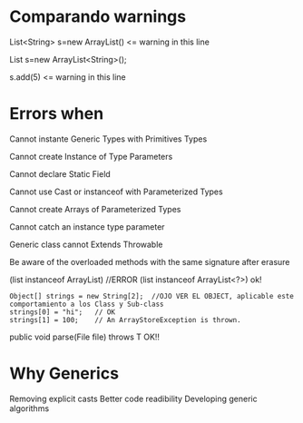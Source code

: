 # Comparando warnings

List\<String\> s=new ArrayList()  <= warning in this line

List s=new ArrayList\<String\>();

 s.add(5) <= warning in this line



# Errors when

  Cannot instante Generic Types with Primitives Types

  Cannot create Instance of Type Parameters

  Cannot declare Static Field

  Cannot use Cast or instanceof with Parameterized Types

  Cannot create Arrays of Parameterized Types

  Cannot catch an instance type parameter
  
  Generic class cannot Extends Throwable

  Be aware of the overloaded methods with the same signature after erasure

  (list instanceof ArrayList<Integer>)  //ERROR
  (list instanceof ArrayList<?>)   ok!

  	Object[] strings = new String[2];  //OJO VER EL OBJECT, aplicable este comportamiento a los Class y Sub-class
	strings[0] = "hi";   // OK
	strings[1] = 100;    // An ArrayStoreException is thrown.

 
 public void parse(File file) throws T OK!!

# Why Generics
 
 Removing explicit casts
 Better code readibility
 Developing generic algorithms


